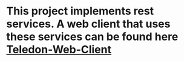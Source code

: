 # This project implements rest services. A web client that uses these services can be found here [Teledon-Web-Client](https://github.com/MadalinaMera/Teledon-Web-Client.git)
